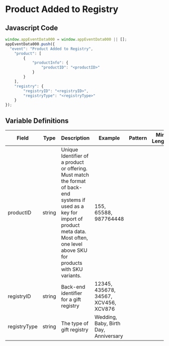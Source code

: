 # Product Added to Registry

### 

## Javascript Code
```js
window.appEventData000 = window.appEventData000 || [];
appEventData000.push({
  "event": "Product Added to Registry",
    "product": [
        {
            "productInfo": {
                "productID": "<productID>"
            }
        }
    ],
    "registry": {
        "registryID": "<registryID>",
        "registryType": "<registryType>"
    }
});
```

## Variable Definitions

|Field|Type|Description|Example|Pattern|Min Length|Max Length|Minimum|Maximum|Multiple Of|
| --- | --- | --- | --- | --- | --- | --- | --- | --- | --- |
|productID|string|Unique Identifier of a product or offering.  Must match the format of back-end systems if used as a key for import of product meta data. Most often, one level above SKU for products with SKU variants. |155, 65588, 987764448|||||||
|registryID|string|Back-end identifier for a gift registry |12345, 435678, 34567, XCV456, XCV876|||||||
|registryType|string|The type of gift registry|Wedding, Baby, Birth Day, Anniversary|||||||
